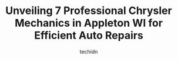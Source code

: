 ---
layout: ampstory
image: https://images.unsplash.com/photo-1636325781667-1bf90ed57efc?ixlib=rb-4.0.3&ixid=MnwxMjA3fDB8MHxwaG90by1wYWdlfHx8fGVufDB8fHx8&auto=format&fit=crop&w=640&h=853&q=80
author: techidn
featured: false
description: When it comes to finding reliable automotive experts in Appleton WI, USA, look no further than the 7 best Chrysler Mechanic in the area. With their exceptional skills and dedication to provi
title: Unveiling 7 Professional Chrysler Mechanics in Appleton WI for Efficient Auto Repairs
cover:
   title: Unveiling 7 Professional Chrysler Mechanics in Appleton WI for Efficient Auto Repairs
   subtitle: Rickpate
   background: https://images.unsplash.com/photo-1636325781667-1bf90ed57efc?ixlib=rb-4.0.3&ixid=MnwxMjA3fDB8MHxwaG90by1wYWdlfHx8fGVufDB8fHx8&auto=format&fit=crop&w=640&h=853&q=80

pages: 
 - layout: thirds
   top: <h1>#1 Auto Select Appleton North</h1>
   bottom: "<p>Cant say enough positives when it comes to Tony and his team at Auto Select on Northland.  I have utilized his service for years with my personal work vehicles and now</p>"
   background: https://www.knot35.com/toplist/wp-content/uploads/2023/06/best-chrysler-mechanic-1-in-appleton-wi-1685838879.jpeg
   backgroundblur: true
 - layout: thirds
   top: <h1>#2 Richmond Street Automotive</h1>
   bottom: "<p>1731 N Richmond St, Appleton, WI 54911, United States</p>"
   background: https://www.knot35.com/toplist/wp-content/uploads/2023/06/best-chrysler-mechanic-2-in-appleton-wi-1685838880.jpeg
   cta:
      link: https://www.knot35.com/toplist/unveiling-7-professional-chrysler-mechanics-in-appleton-wi-for-efficient-auto-repairs/
      text: Unveiling 7 Professional Chrysler Mechanics in Appleton WI for Efficient Auto Repairs
 - layout: thirds
   top: <h1>#3 Petes Auto Repair and Sales</h1>
   bottom: "<p>2006 N Meade St, Appleton, WI 54911, United States</p>"
   background: https://www.knot35.com/toplist/wp-content/uploads/2023/06/best-chrysler-mechanic-3-in-appleton-wi-1685838880.png
   cta:
      link: https://www.knot35.com/toplist/unveiling-7-professional-chrysler-mechanics-in-appleton-wi-for-efficient-auto-repairs/
      text: Unveiling 7 Professional Chrysler Mechanics in Appleton WI for Efficient Auto Repairs
 - layout: thirds
   top: <h1>#4 Tuffy Tire & Auto Service Center</h1>
   bottom: "<p>2940 E College Ave, Appleton, WI 54915, United States</p>"
   background: https://images.unsplash.com/photo-1567095761054-7a02e69e5c43?ixlib=rb-4.0.3&ixid=MnwxMjA3fDB8MHxwaG90by1wYWdlfHx8fGVufDB8fHx8&auto=format&fit=crop&w=640&h=853&q=80
   cta:
      link: https://www.knot35.com/toplist/unveiling-7-professional-chrysler-mechanics-in-appleton-wi-for-efficient-auto-repairs/
      text: Unveiling 7 Professional Chrysler Mechanics in Appleton WI for Efficient Auto Repairs
 - layout: thirds
   top: <h1>#5 American Fleet & Auto Service</h1>
   bottom: "<p>2010 W Wisconsin Ave, Appleton, WI 54914, United States</p>"
   background: https://images.unsplash.com/photo-1531169509526-f8f1fdaa4a67?ixlib=rb-4.0.3&ixid=MnwxMjA3fDB8MHxwaG90by1wYWdlfHx8fGVufDB8fHx8&auto=format&fit=crop&w=640&h=853&q=80
   cta:
      link: https://www.knot35.com/toplist/unveiling-7-professional-chrysler-mechanics-in-appleton-wi-for-efficient-auto-repairs/
      text: Unveiling 7 Professional Chrysler Mechanics in Appleton WI for Efficient Auto Repairs
 - layout: thirds
   top: <h1>#6 VL Performance</h1>
   bottom: "<p>524 N Clark St, Appleton, WI 54911, United States</p>"
   background: https://images.unsplash.com/photo-1496096265110-f83ad7f96608?ixlib=rb-4.0.3&ixid=MnwxMjA3fDB8MHxwaG90by1wYWdlfHx8fGVufDB8fHx8&auto=format&fit=crop&w=640&h=853&q=80
   cta:
      link: https://www.knot35.com/toplist/unveiling-7-professional-chrysler-mechanics-in-appleton-wi-for-efficient-auto-repairs/
      text: Unveiling 7 Professional Chrysler Mechanics in Appleton WI for Efficient Auto Repairs
 - layout: thirds
   top: <h1>#7 AUTOTRUST</h1>
   bottom: "<p>2530 S Oneida St, Appleton, WI 54915, United States</p>"
   background: https://images.unsplash.com/photo-1484589065579-248aad0d8b13?ixlib=rb-4.0.3&ixid=MnwxMjA3fDB8MHxwaG90by1wYWdlfHx8fGVufDB8fHx8&auto=format&fit=crop&w=640&h=853&q=80
   cta:
      link: https://www.knot35.com/toplist/unveiling-7-professional-chrysler-mechanics-in-appleton-wi-for-efficient-auto-repairs/
      text: Unveiling 7 Professional Chrysler Mechanics in Appleton WI for Efficient Auto Repairs
 - layout: thirds
   middle: Continue reading...
   background: https://images.unsplash.com/photo-1595364397663-fca4f075d796?ixlib=rb-4.0.3&ixid=MnwxMjA3fDB8MHxwaG90by1wYWdlfHx8fGVufDB8fHx8&auto=format&fit=crop&w=640&h=853&q=80
   cta:
      link: https://www.knot35.com/toplist/unveiling-7-professional-chrysler-mechanics-in-appleton-wi-for-efficient-auto-repairs/
      text: Unveiling 7 Professional Chrysler Mechanics in Appleton WI for Efficient Auto Repairs
      
---